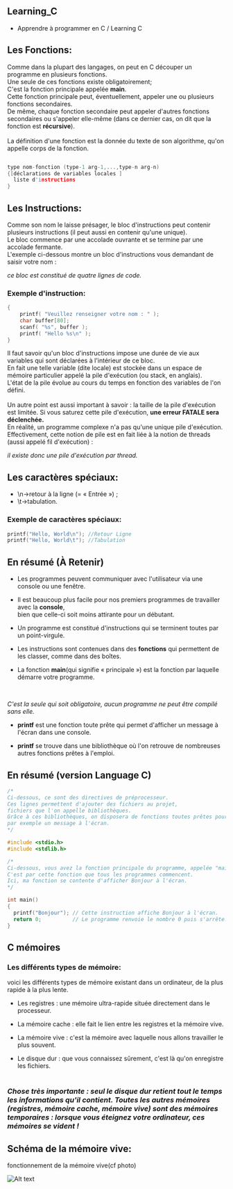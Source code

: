 ## Learning_C
- Apprendre à programmer en C / Learning C

## Les Fonctions:
Comme dans la plupart des langages, on peut en C découper un programme en plusieurs fonctions.<br> Une seule de ces fonctions existe obligatoirement;<br>
C'est la fonction principale appelée <b>main</b>.<br>
Cette fonction principale peut, éventuellement, appeler une ou plusieurs fonctions secondaires.<br>
De même, chaque fonction secondaire peut appeler d'autres fonctions secondaires ou s'appeler elle-même (dans ce dernier cas, on dit que la fonction est <b>récursive</b>).<br>
<br>
La définition d'une fonction est la donnée du texte de son algorithme, qu'on appelle corps de la fonction.<br>

```c

type nom-fonction (type-1 arg-1,...,type-n arg-n)
{[déclarations de variables locales ]
  liste d'instructions
}

```
## Les Instructions:
Comme son nom le laisse présager, le bloc d'instructions peut contenir plusieurs instructions (il peut aussi en contenir qu'une unique).<br> 
Le bloc commence par une accolade ouvrante et se termine par une accolade fermante.<br>
L'exemple ci-dessous montre un bloc d'instructions vous demandant de saisir votre nom :<br>

*ce bloc est constitué de quatre lignes de code.*

### Exemple d'instruction:
```c
{
    printf( "Veuillez renseigner votre nom : " );
    char buffer[80];
    scanf( "%s", buffer );
    printf( "Hello %s\n" );
}

```
Il faut savoir qu'un bloc d'instructions impose une durée de vie aux variables qui sont déclarées à l'intérieur de ce bloc.<br> 
En fait une telle variable (dite locale) est stockée dans un espace de mémoire particulier appelé la pile d'exécution (ou stack, en anglais).<br> 
L'état de la pile évolue au cours du temps en fonction des variables de l'on défini.<br>
<br>
Un autre point est aussi important à savoir : la taille de la pile d'exécution est limitée. Si vous saturez cette pile d'exécution, <b>une erreur FATALE sera déclenchée.</b><br> 
En réalité, un programme complexe n'a pas qu'une unique pile d'exécution.<br>
Effectivement, cette notion de pile est en fait liée à la notion de threads (aussi appelé fil d'exécution) :<br>

*il existe donc une pile d'exécution par thread.*


## Les caractères spéciaux:
- \n->retour à la ligne (= « Entrée ») ;
- \t->tabulation.

### Exemple de caractères spéciaux:

```c
printf("Hello, World\n"); //Retour Ligne
printf("Hello, World\t"); //Tabulation
```

## En résumé (À Retenir)

- Les programmes peuvent communiquer avec l'utilisateur via une console ou une fenêtre.

- Il est beaucoup plus facile pour nos premiers programmes de travailler avec la <b>console</b>, <br>bien que celle-ci soit moins attirante pour un débutant.

- Un programme est constitué d'instructions qui se terminent toutes par un point-virgule.

- Les instructions sont contenues dans des <b>fonctions</b> qui permettent de les classer, comme dans des boîtes.

- La fonction <b>main</b>(qui signifie « principale ») est la fonction par laquelle démarre votre programme.<br>
<br>

*C'est la seule qui soit obligatoire, aucun programme ne peut être compilé sans elle.*
<br>

- <b>printf</b> est une fonction toute prête qui permet d'afficher un message à l'écran dans une console.

- <b>printf</b> se trouve dans une bibliothèque où l'on retrouve de nombreuses autres fonctions prêtes à l'emploi. 

## En résumé (version Language C)

```c
/*
Ci-dessous, ce sont des directives de préprocesseur.
Ces lignes permettent d'ajouter des fichiers au projet, 
fichiers que l'on appelle bibliothèques.
Grâce à ces bibliothèques, on disposera de fonctions toutes prêtes pour afficher
par exemple un message à l'écran.
*/

#include <stdio.h>
#include <stdlib.h>

/*
Ci-dessous, vous avez la fonction principale du programme, appelée "main".
C'est par cette fonction que tous les programmes commencent.
Ici, ma fonction se contente d'afficher Bonjour à l'écran.
*/

int main()
{
  printf("Bonjour"); // Cette instruction affiche Bonjour à l'écran.
  return 0;          // Le programme renvoie le nombre 0 puis s'arrête.
}
```


## C mémoires
### Les différents types de mémoire:

voici les différents types de mémoire existant dans un ordinateur, de la plus rapide à la plus lente.<br>

- Les registres : une mémoire ultra-rapide située directement dans le processeur.

- La mémoire cache : elle fait le lien entre les registres et la mémoire vive. 

- La mémoire vive : c'est la mémoire avec laquelle nous allons travailler le plus souvent.

- Le disque dur : que vous connaissez sûrement, c'est là qu'on enregistre les fichiers. <br><br>


### *Chose très importante : seul le disque dur retient tout le temps les informations qu'il contient. Toutes les autres mémoires (registres, mémoire cache, mémoire vive) sont des mémoires temporaires : lorsque vous éteignez votre ordinateur, ces mémoires se vident !*

## Schéma de la mémoire vive:
fonctionnement de la mémoire vive(cf photo) <br>

![Alt text](https://github.com/JeanVincentz/screen/blob/master/memories.png)

